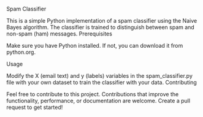 Spam Classifier

This is a simple Python implementation of a spam classifier using the Naive Bayes algorithm. The classifier is trained to distinguish between spam and non-spam (ham) messages.
Prerequisites

Make sure you have Python installed. If not, you can download it from python.org.

Usage

Modify the X (email text) and y (labels) variables in the spam_classifier.py file with your own dataset to train the classifier with your data.
Contributing

Feel free to contribute to this project. Contributions that improve the functionality, performance, or documentation are welcome. Create a pull request to get started!
